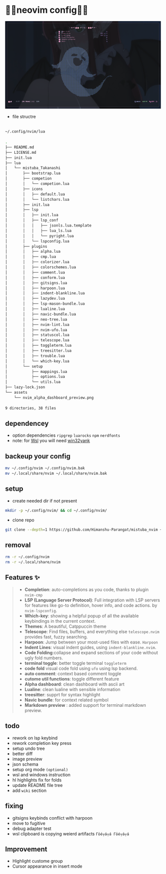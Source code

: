 # 🌸🌸neovim config🌸🌸

![nvim preview](./assets/nvim_alpha_dashboard_preview.png)

- file structre

```bash

~/.config/nvim/lua

.
├── README.md
├── LICENSE.md
├── init.lua
├── lua
│   └── mistuba_Takanashi
│       ├── bootstrap.lua
│       ├── competion
│       │   └── competion.lua
│       ├── icons
│       │   ├── default.lua
│       │   └── listchars.lua
│       ├── init.lua
│       ├── lsp
│       │   ├── init.lua
│       │   ├── lsp_conf
│       │   │   ├── jsonls.lua.template
│       │   │   ├── lua_ls.lua
│       │   │   └── pyright.lua
│       │   └── lspconfig.lua
│       ├── plugins
│       │   ├── alpha.lua
│       │   ├── cmp.lua
│       │   ├── colorizer.lua
│       │   ├── colorschemes.lua
│       │   ├── comment.lua
│       │   ├── conform.lua
│       │   ├── gitsigns.lua
│       │   ├── harpoon.lua
│       │   ├── indent-blankline.lua
│       │   ├── lazydev.lua
│       │   ├── lsp-mason-bundle.lua
│       │   ├── lualine.lua
│       │   ├── navic-bundle.lua
│       │   ├── neo-tree.lua
│       │   ├── nvim-lint.lua
│       │   ├── nvim-ufo.lua
│       │   ├── statuscol.lua
│       │   ├── telescope.lua
│       │   ├── toggleterm.lua
│       │   ├── treesitter.lua
│       │   ├── trouble.lua
│       │   └── which-key.lua
│       └── setup
│           ├── mappings.lua
│           ├── options.lua
│           └── utils.lua
├── lazy-lock.json
└── assets
    └── nvim_alpha_dashboard_preview.png

9 directories, 38 files


```

## dependencey

* option dependencies `ripgrep` `luarocks` `npm` `nerdfonts`
* note: for [Wsl](https://learn.microsoft.com/en-us/windows/wsl) you will need [win32yank](https://github.com/equalsraf/win32yank)

## backeup your config

```bash
mv ~/.config/nvim ~/.config/nvim.bak
mv ~/.local/share/nvim ~/.local/share/nvim.bak
```

## setup

- create needed dir if not present

```bash
mkdir -p ~/.config/nvim/ && cd ~/.config/nvim/
```

- clone repo

```bash
git clone --depth=1 https://github.com/Himanshu-Parangat/mistuba_nvim ~/.config/nvim/
```

## removal

```bash
rm -r ~/.config/nvim
rm -r ~/.local/share/nvim
```

## Features ✨

> - **Completion**: auto-completions as you code, thanks to plugin `nvim-cmp`
> - **LSP (Language Server Protocol)**: Full integration with LSP servers for features like go-to definition, hover info, and code actions. by `nvim-lspconfig`.
> - **Which-key**: showing a helpful popup of all the available keybindings in the current context.
> - **Themes**: A beautiful, Catppuccin theme 
> - **Telescope**: Find files, buffers, and everything else `telescope.nvim` provides fast, fuzzy searching.
> - **Harpoon**: Jump between your most-used files with ease. `Harpoon`
> - **Indent Lines**: visual indent guides, using `indent-blankline.nvim`.
> - **Code Folding**:collapse and expand sections of your code without ugly fold numbers.
> - **terminal toggle**: better toggle terminal  `toggleterm`
> - **code fold** visual code fold using `ufo` using lsp backend.
> - **auto comment**: context based comment toggle  
> - **cutome util functions**: toggle different feature
> - **Alpha dashboard**: clean dashboard with ascii art
> - **Lualine**: clean lualine with sensible information 
> - **treesitter**: supprt for syntax highlight 
> - **Navic bundle**: for context related symbol 
> - **Markdown preview** : added support for terminal markdown preview.


## todo

- rework on lsp keybind
- rework completion key press 
- setup undo tree
- better diff
- image preview
- json schema
- setup org mode `(optional)`
- wsl and windows instruction 
- hl highlights fix for folds 
- update README file tree
- add `wiki` section

## fixing
- gitsigns keybinds conflict with harpoon
- move to fugitive
- debug adapter test
- wsl clipboard is copying weierd artifacts `Γöé┬á┬á Γöé┬á┬á`

## Improvement 

- Highlight custome group 
- Cursor appearance in insert mode
